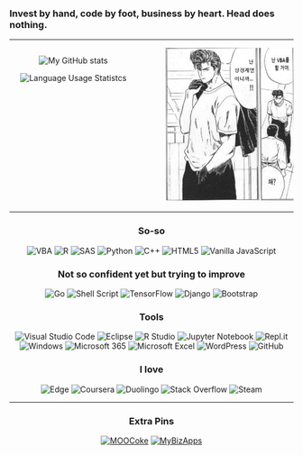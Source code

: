 ### Invest by hand, code by foot, business by heart. Head does nothing.

---

<div align="center">

<div style="display: inline-block; text-align: center; float: none">
  <div style="float: left; text-align: center; width: 45%">

  ![My GitHub stats](https://github-readme-stats.vercel.app/api?username=kimpro82&card_width=300)

  ![Language Usage Statistcs](https://github-readme-stats.vercel.app/api/top-langs/?username=kimpro82&layout=compact&langs_count=10&card_width=300)
  </div>
  <div style="float: right; text-align: center; width: 45%">
    <img src="./Images/Slamdunk_VBA.jpg" width=400>
  </div>
</div>

<!-- I know <table> is terrible but …… → can't remove the frame entirely
<table align="center" style="border: none">
  <td align="center">

  ![My GitHub stats](https://github-readme-stats.vercel.app/api?username=kimpro82&card_width=320)
    <br>

  ![Language Usage Statistcs](https://github-readme-stats.vercel.app/api/top-langs/?username=kimpro82&layout=compact&langs_count=10&card_width=300)
  </td>
  <td align="center">
    <img src="./Images/Slamdunk_VBA.jpg" width=80%>
  </td>
</table> 
-->

---

<!-- <div align="center"> -->

### So-so
![VBA](https://img.shields.io/badge/VBA-867DB1?style=for-the-badge&logo=microsoft-excel&logoColor=white)
![R](https://img.shields.io/badge/r-276DC3.svg?style=for-the-badge&logo=r&logoColor=white)
![SAS](https://img.shields.io/badge/sas-B34936.svg?style=for-the-badge&logo=sas&logoColor=white)
![Python](https://img.shields.io/badge/python-3670A0?style=for-the-badge&logo=python&logoColor=white)
![C++](https://img.shields.io/badge/c++-f34b7d.svg?style=for-the-badge&logo=c%2B%2B&logoColor=white)
![HTML5](https://img.shields.io/badge/html5-E34F26.svg?style=for-the-badge&logo=html5&logoColor=white)
![Vanilla JavaScript](https://img.shields.io/badge/vanilla_JS-f1e05a.svg?style=for-the-badge&logo=javascript&logoColor=black)

### Not so confident yet but trying to improve
![Go](https://img.shields.io/badge/go-00ADD8.svg?style=for-the-badge&logo=go&logoColor=white)
![Shell Script](https://img.shields.io/badge/shell_script-89E051.svg?style=for-the-badge&logo=gnu-bash&logoColor=black)
![TensorFlow](https://img.shields.io/badge/TensorFlow-FF6F00.svg?style=for-the-badge&logo=TensorFlow&logoColor=white)
![Django](https://img.shields.io/badge/django-092E20.svg?style=for-the-badge&logo=django&logoColor=white)
![Bootstrap](https://img.shields.io/badge/bootstrap-7952B3?style=for-the-badge&logo=bootstrap&logoColor=white)

### Tools
![Visual Studio Code](https://img.shields.io/badge/Visual_Studio_Code-0078d7.svg?style=for-the-badge&logo=visual-studio-code&logoColor=white)
![Eclipse](https://img.shields.io/badge/Eclipse-FE7A16.svg?style=for-the-badge&logo=Eclipse&logoColor=white)
![R Studio](https://img.shields.io/badge/r_studio-276DC3.svg?style=for-the-badge&logo=r&logoColor=white)
![Jupyter Notebook](https://img.shields.io/badge/jupyter-DA5B0B.svg?style=for-the-badge&logo=jupyter&logoColor=white)
![Repl.it](https://img.shields.io/badge/Repl.it-0D101E.svg?style=for-the-badge&logo=replit&logoColor=white)  
![Windows](https://img.shields.io/badge/Windows-0078D6?style=for-the-badge&logo=windows&logoColor=white)
![Microsoft 365](https://img.shields.io/badge/microsoft_365-D83B01?style=for-the-badge&logo=microsoft-office&logoColor=white)
![Microsoft Excel](https://img.shields.io/badge/Excel-217346?style=for-the-badge&logo=microsoft-excel&logoColor=white)
![WordPress](https://img.shields.io/badge/WordPress-117AC9.svg?style=for-the-badge&logo=WordPress&logoColor=white)
![GitHub](https://img.shields.io/badge/github-121011.svg?style=for-the-badge&logo=github&logoColor=white)

### I love
![Edge](https://img.shields.io/badge/Edge-0078D7?style=for-the-badge&logo=Microsoft-edge&logoColor=white)
![Coursera](https://img.shields.io/badge/Coursera-0056D2.svg?style=for-the-badge&logo=Coursera&logoColor=white)
![Duolingo](https://img.shields.io/badge/Duolingo-4DC730.svg?style=for-the-badge&logo=Duolingo&logoColor=white)
![Stack Overflow](https://img.shields.io/badge/-Stackoverflow-FE7A16?style=for-the-badge&logo=stack-overflow&logoColor=white)
![Steam](https://img.shields.io/badge/steam-000000.svg?style=for-the-badge&logo=steam&logoColor=white)

---

### Extra Pins
[![MOOCoke](https://github-readme-stats.vercel.app/api/pin/?username=kimpro82&repo=MOOCoke)](https://github.com/kimpro82/MOOCoke)
[![MyBizApps](https://github-readme-stats.vercel.app/api/pin/?username=kimpro82&repo=MyBizApps)](https://github.com/kimpro82/MyBizApps)

</div>

<!--
**kimpro82/kimpro82** is a ✨ _special_ ✨ repository because its `README.md` (this file) appears on your GitHub profile.

Here are some ideas to get you started:

- 🔭 I’m currently working on ...
- 🌱 I’m currently learning ...
- 👯 I’m looking to collaborate on ...
- 🤔 I’m looking for help with ...
- 💬 Ask me about ...
- 📫 How to reach me: ...
- 😄 Pronouns: ...
- ⚡ Fun fact: ...
-->
